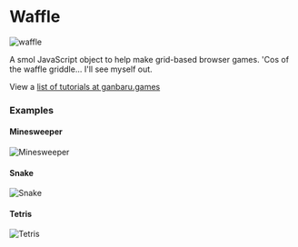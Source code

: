 # Waffle

![waffle](https://github.com/user-attachments/assets/c6fe265f-c70f-463e-b2cb-5ef3d49a4f1d)

A smol JavaScript object to help make grid-based browser games. 'Cos of the waffle griddle... I'll see myself out.

View a [list of tutorials at ganbaru.games](https://ganbaru.games/writing-grid-based-games/)

### Examples

#### Minesweeper
![Minesweeper](https://user-images.githubusercontent.com/51476/225171172-fe97a77f-242f-47a3-a866-77194c1e3c26.png)

#### Snake

![Snake](https://user-images.githubusercontent.com/51476/225171209-e445d63a-3c97-47ad-8414-72e43a7a39b7.png)

#### Tetris

![Tetris](https://user-images.githubusercontent.com/51476/225171242-b316529c-aa48-4396-95d4-55f2312c8786.png)
